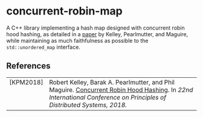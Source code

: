 # concurrent-robin-map

A C++ library implementing a hash map designed with concurrent robin hood hashing, as detailed in
a [paper](https://arxiv.org/pdf/1911.03028.pdf) by Kelley, Pearlmutter, and Maguire, while
maintaining as much faithfulness as possible to the `std::unordered_map` interface.

## References

<table style="border:0px">
<tr>
    <td valign="top"><a name="ref-kelley-pearlmutter-maguire-2018"></a>[KPM2018]</td>
    <td>Robert Kelley, Barak A. Pearlmutter, and Phil Maguire.
    <a href=https://arxiv.org/pdf/1809.04339.pdf>
    Concurrent Robin Hood Hashing</a>.
    In <i>22nd International Conference on Principles of Distributed Systems, 2018.</td>
</tr>
</table>
